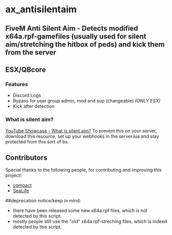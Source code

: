 # ax_antisilentaim
## FiveM Anti Silent Aim - Detects modified x64a.rpf-gamefiles (usually used for silent aim/stretching the hitbox of peds) and kick them from the server
## ESX/QBcore

### Features
- Discord Logs 
- Bypass for user group admin, mod and sup (changeable) *(ONLY ESX)*
- Kick after detection

### What is silent aim?
[YouTube Showcase - What is silent aim?](https://www.youtube.com/watch?v=UC0rSc6ykng)
To prevent this on your server, download this resource,
set up your webhooks in the server.lua and stay protected from this sort of bs.

## Contributors
Special thanks to the following people, for contributing and improving this project!
- [cqmpact](https://github.com/cqmpact)
- [SeaLife](https://forum.cfx.re/u/sealife/summary)

##deprecation notice/keep in mind:
- there have been released some new x64a.rpf files, which is not detected by this script.
- mostly people still use the "old" x64a.rpf-streching files, which is indeed detected by this script.
